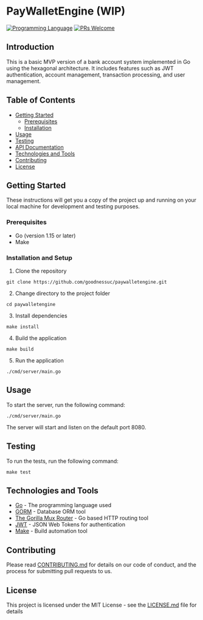 # PayWalletEngine (WIP)
[![Programming Language](https://img.shields.io/badge/Language-Go-success?style=flat-square)](https://go.dev)
[![PRs Welcome](https://img.shields.io/badge/PRs-welcome-success.svg?style=flat-square)](https://github.com/Goodnessuc/Go-linker/pulls)

## Introduction

This is a basic MVP version of a bank account system implemented in Go using the hexagonal architecture. It includes features such as JWT authentication, account management, transaction processing, and user management.

## Table of Contents

- [Getting Started](#getting-started)
    - [Prerequisites](#prerequisites)
    - [Installation](#installation)
- [Usage](#usage)
- [Testing](#testing)
- [API Documentation](docs/API.md)
- [Technologies and Tools](#technologies-and-tools)
- [Contributing](#contributing)
- [License](#license)


## Getting Started

These instructions will get you a copy of the project up and running on your local machine for development and testing purposes.

### Prerequisites

- Go (version 1.15 or later)
- Make

### Installation and Setup

1. Clone the repository

```
git clone https://github.com/goodnessuc/paywalletengine.git
```

2. Change directory to the project folder

```
cd paywalletengine
```

3. Install dependencies

```
make install
```

4. Build the application

```
make build
```

5. Run the application

```
./cmd/server/main.go
```

## Usage

To start the server, run the following command:

```
./cmd/server/main.go
```

The server will start and listen on the default port 8080.

## Testing

To run the tests, run the following command:

```
make test
```

## Technologies and Tools

- [Go](https://golang.org/) - The programming language used
- [GORM](https://www.gorm.io/gorm) - Database ORM tool
- [The Gorilla Mux Router](https://www.github.com/gorilla/mux) - Go based HTTP routing tool
- [JWT](https://jwt.io/) - JSON Web Tokens for authentication
- [Make](https://www.gnu.org/software/make/) - Build automation tool


## Contributing

Please read [CONTRIBUTING.md](CONTRIBUTING.md) for details on our code of conduct, and the process for submitting pull requests to us.

## License

This project is licensed under the MIT License - see the [LICENSE.md](LICENSE.md) file for details

